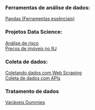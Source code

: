 
### Ferramentas de análise de dados:

<a href='https://github.com/dev-daniel-amorim/Analise_de_dados-Ferramentas'> Pandas (Ferramentas essênciais)</a><br>

### Projetos Data Science:

<a href='https://github.com/dev-daniel-amorim/Data_science-Analise-de-risco'> Análise de risco </a><br>
<a href='https://github.com/dev-daniel-amorim/DS-Machine_learning'> Preços de imóveis no RJ </a><br>

### Coleta de dados:

<a href='https://github.com/dev-daniel-amorim/Coleta_de_dados-WebScraping'> Coletando dados com Web Scraping </a><br>
<a href='https://github.com/dev-daniel-amorim/Coleta_de_dados-APIs'> Coleta de dados com APIs </a><br>

### Tratamento de dados

<a href='https://github.com/dev-daniel-amorim/DS-Variaveis_Dummies'> Variáveis Dummies </a><br>
<a href='#'> </a><br>
